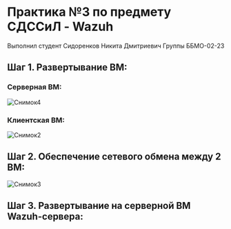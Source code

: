# **Практика №3 по предмету СДССиЛ - Wazuh**
Выполнил студент Сидоренков Никита Дмитриевич
Группы ББМО-02-23

## **Шаг 1. Развертывание ВМ:**
### **Серверная ВМ:**
![Снимок4](https://github.com/user-attachments/assets/abaacd91-39ab-4ce0-8ef7-a7771268fb7d)

### **Клиентская ВМ:**
![Снимок2](https://github.com/user-attachments/assets/f3a6fb5b-84b4-46f4-b5da-e04b20222903)

## **Шаг 2. Обеспечение сетевого обмена между 2 ВМ:**
![Снимок3](https://github.com/user-attachments/assets/0e528d9a-5542-439f-8f79-67ec5a1bd721)

## **Шаг 3. Развертывание на серверной ВМ Wazuh-сервера:**
